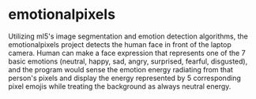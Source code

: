 # emotionalpixels

Utilizing ml5's image segmentation and emotion detection algorithms, 
the emotionalpixels project detects the human face in front of the laptop camera.
Human can make a face expression that represents one of the 7 basic emotions (neutral, happy, sad, angry, surprised, fearful, disgusted),
and the program would sense the emotion energy radiating from that person's pixels 
and display the energy represented by 5 corresponding pixel emojis while treating the background as always neutral energy.
